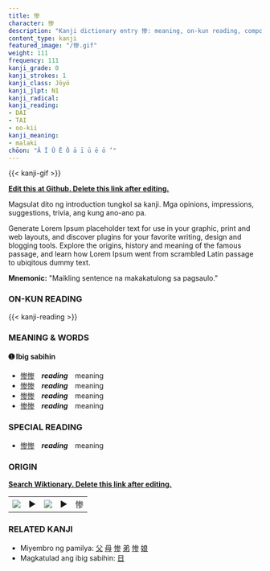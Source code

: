 ```yaml
---
title: 惨
character: 惨
description: "Kanji dictionary entry 惨: meaning, on-kun reading, compounds, origin, related kanji"
content_type: kanji
featured_image: "/惨.gif"
weight: 111
frequency: 111
kanji_grade: 0
kanji_strokes: 1
kanji_class: Jōyō
kanji_jlpt: N1
kanji_radical: 
kanji_reading: 
- DAI
- TAI
- oo-kii
kanji_meaning:
- malaki
chōon: "Ā Ī Ū Ē Ō ā ī ū ē ō ’"
---
```

[//]: # (Don't edit the line below. Kanji animated GIF code is automatically generated.)
{{< kanji-gif >}}

[//]: # (Edit below this line.)

**[Edit this at Github. Delete this link after editing.](https://github.com/tim0g/tim/tree/main/content/kanji/惨/index.md)**

Magsulat dito ng introduction tungkol sa kanji. Mga opinions, impressions, suggestions, trivia, ang kung ano-ano pa.

Generate Lorem Ipsum placeholder text for use in your graphic, print and web layouts, and discover plugins for your favorite writing, design and blogging tools. Explore the origins, history and meaning of the famous passage, and learn how Lorem Ipsum went from scrambled Latin passage to ubiqitous dummy text.
 
**Mnemonic:** "Maikling sentence na makakatulong sa pagsaulo."

### ON-KUN READING

[//]: # (Don't edit the line below. ON-KUN READING code is automatically generated.)
{{< kanji-reading >}}

### MEANING & WORDS

#### ➊ **Ibig sabihin**
  - [惨](../惨)[惨](../惨)　***reading***　meaning
  - [惨](../惨)[惨](../惨)　***reading***　meaning
  - [惨](../惨)[惨](../惨)　***reading***　meaning
  - [惨](../惨)[惨](../惨)　***reading***　meaning

### SPECIAL READING
  - [惨](../惨)[惨](../惨)　***reading***　meaning

### ORIGIN

**[Search Wiktionary. Delete this link after editing.](https://wiktionary.org/wiki/惨)**
<table class="kanji-table"><tr><td>
<img src="60px-惨-bronze.svg.png">
</td><td>▶</td><td>
<img src="60px-惨-oracle.svg.png">
</td><td>▶</td>
<td class="kanji-origin">惨</td>
</tr></table>

### RELATED KANJI
- Miyembro ng pamilya: [父](../父) [母](../母) [惨](../惨) [弟](../弟) [惨](../惨) [娘](../娘)
- Magkatulad ang ibig sabihin: [日](../日)
